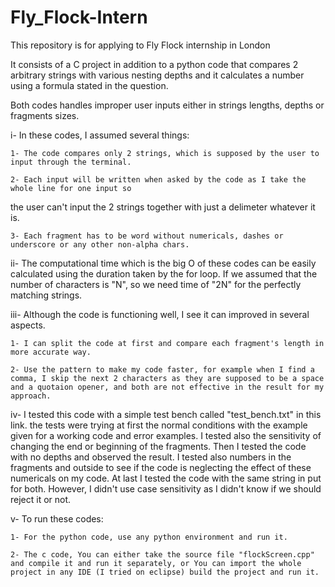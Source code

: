 # Fly_Flock-Intern

This repository is for applying to Fly Flock internship in London

It consists of a C project in addition to a python code that compares 2 arbitrary strings with various nesting depths and it calculates a number using a formula stated in the question.

Both codes handles improper user inputs either in strings lengths, depths or fragments sizes.

i- In these codes, I assumed several things:

	1- The code compares only 2 strings, which is supposed by the user to input through the terminal.

	2- Each input will be written when asked by the code as I take the whole line for one input so 
the user can't input the 2 strings together with just a delimeter whatever it is.

	3- Each fragment has to be word without numericals, dashes or underscore or any other non-alpha chars.

ii- The computational time which is the big O of these codes can be easily calculated using the duration taken by the for loop. If we assumed that the number of characters is "N", so we need time of "2N" for the perfectly matching strings.

iii- Although the code is functioning well, I see it can improved in several aspects.

	1- I can split the code at first and compare each fragment's length in more accurate way.

	2- Use the pattern to make my code faster, for example when I find a comma, I skip the next 2 characters as they are supposed to be a space and a quotaion opener, and both are not effective in the result for my approach.


iv- I tested this code with a simple test bench called "test_bench.txt" in this link. the tests were trying at first the normal conditions with the example given for a working code and error examples. I tested also the sensitivity of changing the end or beginning of the fragments. Then I tested the code with no depths and observed the result. I tested also numbers in the fragments and outside to see if the code is neglecting the effect of these numericals on my code. At last I tested the code with the same string in put for both. However, I didn't use case sensitivity as I didn't know if we should reject it or not.

v- To run these codes:

	1- For the python code, use any python environment and run it.	

	2- The c code, You can either take the source file "flockScreen.cpp" and compile it and run it separately, or You can import the whole project in any IDE (I tried on eclipse) build the project and run it.
